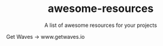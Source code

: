 <div align="center"><h1>awesome-resources</h1></div>
<div align="center"><p>A list of awesome resources for your projects<p></div>
<div>
<p> Get Waves -> www.getwaves.io<p/>
</div>
